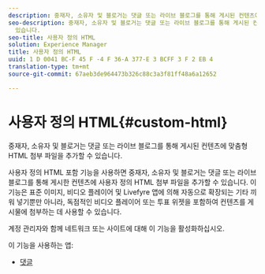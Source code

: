 ```yaml
---
description: 중재자, 소유자 및 블로거는 댓글 또는 라이브 블로그를 통해 게시된 컨텐츠에 맞춤형 HTML 첨부 파일을 추가할 수 있습니다.
seo-description: 중재자, 소유자 및 블로거는 댓글 또는 라이브 블로그를 통해 게시된 컨텐츠에 맞춤형 HTML 첨부 파일을 추가할 수
  있습니다.
seo-title: 사용자 정의 HTML
solution: Experience Manager
title: 사용자 정의 HTML
uuid: 1 D 0041 BC-F 45 F -4 F 36-A 377-E 3 BCFF 3 F 2 EB 4
translation-type: tm+mt
source-git-commit: 67aeb3de964473b326c88c3a3f81ff48a6a12652

---
```



# 사용자 정의 HTML{#custom-html}

중재자, 소유자 및 블로거는 댓글 또는 라이브 블로그를 통해 게시된 컨텐츠에 맞춤형 HTML 첨부 파일을 추가할 수 있습니다.

사용자 정의 HTML 포함 기능을 사용하면 중재자, 소유자 및 블로거는 댓글 또는 라이브 블로그를 통해 게시한 컨텐츠에 사용자 정의 HTML 첨부 파일을 추가할 수 있습니다. 이 기능은 표준 이미지, 비디오 플레이어 및 Livefyre 앱에 의해 자동으로 확장되는 기타 끼워 넣기뿐만 아니라, 독점적인 비디오 플레이어 또는 투표 위젯을 포함하여 컨텐츠를 게시물에 첨부하는 데 사용할 수 있습니다.

계정 관리자와 함께 네트워크 또는 사이트에 대해 이 기능을 활성화하십시오.

이 기능을 사용하는 앱:

* [댓글](/help/using/c-about-apps/c-comments/c-comments.md)

